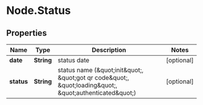 # Node.Status

## Properties

Name | Type | Description | Notes
------------ | ------------- | ------------- | -------------
**date** | **String** | status date | [optional] 
**status** | **String** | status name (\&quot;init\&quot;, \&quot;got qr code\&quot;, \&quot;loading\&quot;, \&quot;authenticated\&quot;) | [optional] 


